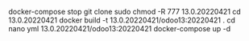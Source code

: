 docker-compose stop
git clone
sudo chmod -R 777 13.0.20220421
cd 13.0.20220421
docker build -t 13.0.20220421/odoo13:20220421 .
cd\
nano yml
13.0.20220421/odoo13:20220421
docker-compose up -d

